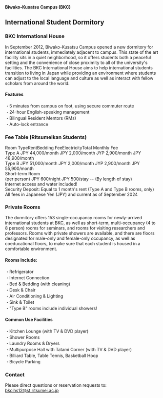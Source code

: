 **Biwako-Kusatsu Campus (BKC)**

## International Student Dormitory

### BKC International House

In September 2012, Biwako-Kusatsu Campus opened a new dormitory for international students, immediately adjacent to campus. This state of the art facility sits in a quiet neighborhood, so it offers students both a peaceful setting and the convenience of close proximity to all of the university's facilities. The BKC International House aims to help international students transition to living in Japan while providing an environment where students can adjust to the local language and culture as well as interact with fellow scholars from around the world.

#### Features

・5 minutes from campus on foot, using secure commuter route  
・24-hour English-speaking management  
・Bilingual Resident Mentors (RMs)  
・Auto-lock entrance

### Fee Table (Ritsumeikan Students)

Room TypeRentBedding FeeElectricityTotal Monthly Fee  
Type A JPY 44,000/month  JPY 2,000/month JYP 2,900/month JPY 48,900/month  
Type B JPY 51,000/month  JPY 2,000/month  JYP 2,900/month  JPY 55,900/month  
Short-term Room  
(per person) JPY 600/night  JPY 500/stay  \--  (By length of stay)  
Internet access and water included!  
Security Deposit: Equal to 1 month's rent (Type A and Type B rooms, only)  
All fees in Japanese Yen (JPY) and current as of September 2024

### Private Rooms

The dormitory offers 153 single-occupancy rooms for newly-arrived international students at BKC, as well as short-term, multi-occupancy (4 to 8 person) rooms for seminars, and rooms for visiting researchers and professors. Rooms with private showers are available, and there are floors designated for male-only and female-only occupancy, as well as coeducational floors, to make sure that each student is housed in a comfortable environment.

#### Rooms Include:

・Refrigerator  
・Internet Connection  
・Bed & Bedding (with cleaning)  
・Desk & Chair  
・Air Conditioning & Lighting  
・Sink & Toilet  
・"Type B" rooms include individual showers!

#### Common Use Facilities

・Kitchen Lounge (with TV & DVD player)  
・Shower Rooms  
・Laundry Rooms & Dryers  
・Multipurpose Hall with Tatami Corner (with TV & DVD player)  
・Billiard Table, Table Tennis, Basketball Hoop  
・Bicycle Parking  

### Contact

Please direct questions or reservation requests to: bkcihs12@st.ritsumei.ac.jp